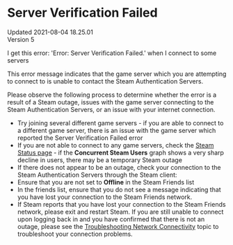 # Server Verification Failed
Updated 2021-08-04 18.25.01  
Version 5  

I get this error: 'Error: Server Verification Failed.' when I connect to some servers  
  
This error message indicates that the game server which you are attempting to connect to is unable to contact the Steam Authentication Servers.  
  
Please observe the following process to determine whether the error is a result of a Steam outage, issues with the game server connecting to the Steam Authentication Servers, or an issue with your internet connection.  

* Try joining several different game servers - if you are able to connect to a different game server, there is an issue with the game server which reported the Server Verification Failed error
* If you are not able to connect to any game servers, check the [Steam Status page](http://www.steampowered.com/status/status.html) - if the **Concurrent Steam Users** graph shows a very sharp decline in users, there may be a temporary Steam outage
* If there does not appear to be an outage, check your connection to the Steam Authentication Servers through the Steam client: 
* Ensure that you are not set to **Offline** in the Steam Friends list
* In the friends list, ensure that you do not see a message indicating that you have lost your connection to the Steam Friends network.
* If Steam reports that you have lost your connection to the Steam Friends network, please exit and restart Steam. If you are still unable to connect upon logging back in and you have confirmed that there is not an outage, please see the [Troubleshooting Network Connectivity](https://help.steampowered.com/en/faqs/view/669A-2F68-D1D1-A5EC) topic to troubleshoot your connection problems.